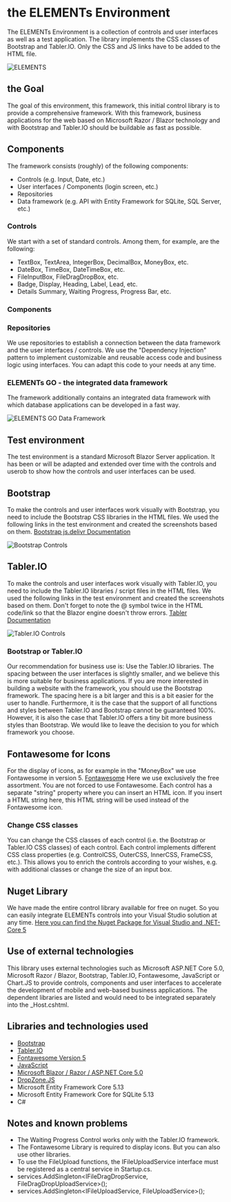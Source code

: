 # the ELEMENTs Environment
The ELEMENTs Environment is a collection of controls and user interfaces as well as a test application. 
The library implements the CSS classes of Bootstrap and Tabler.IO. Only the CSS and JS links have to be added to the HTML file.

![ELEMENTS](https://raw.githubusercontent.com/ELEMENTs-JP/the-ELEMENTs-Environment/master/ELEMENTs.Environment/Screenshots/ELEMENTS_TEASER.png)

## the Goal
The goal of this environment, this framework, this initial control library is to provide a comprehensive framework. With this framework, business applications for the web based on Microsoft Razor / Blazor technology and with Bootstrap and Tabler.IO should be buildable as fast as possible.
## Components
The framework consists (roughly) of the following components:
- Controls (e.g. Input, Date, etc.)
- User interfaces / Components (login screen, etc.)
- Repositories
- Data framework (e.g. API with Entity Framework for SQLite, SQL Server, etc.)

### Controls
We start with a set of standard controls. Among them, for example, are the following:
- TextBox, TextArea, IntegerBox, DecimalBox, MoneyBox, etc.
- DateBox, TimeBox, DateTimeBox, etc.
- FileInputBox, FileDragDropBox, etc.
- Badge, Display, Heading, Label, Lead, etc.
- Details Summary, Waiting Progress, Progress Bar, etc.

### Components
### Repositories
We use repositories to establish a connection between the data framework and the user interfaces / controls. We use the "Dependency Injection" pattern to implement customizable and reusable access code and business logic using interfaces. You can adapt this code to your needs at any time.

### ELEMENTs GO - the integrated data framework
The framework additionally contains an integrated data framework with which database applications can be developed in a fast way.

![ELEMENTS GO Data Framework](https://raw.githubusercontent.com/ELEMENTs-JP/the-ELEMENTs-Environment/master/ELEMENTs.Environment/Screenshots/ELEMENTS_GO.png)

## Test environment
The test environment is a standard Microsoft Blazor Server application. It has been or will be adapted and extended over time with the controls and userob to show how the controls and user interfaces can be used.

## Bootstrap
To make the controls and user interfaces work visually with Bootstrap, you need to include the Bootstrap CSS libraries in the HTML files. We used the following links in the test environment and created the screenshots based on them.
[Bootstrap js.delivr Documentation](https://getbootstrap.com/docs/5.1/getting-started/introduction/)

![Bootstrap Controls](https://raw.githubusercontent.com/ELEMENTs-JP/the-ELEMENTs-Environment/master/ELEMENTs.Environment/Screenshots/Bootstrap%20Controls.png)

## Tabler.IO
To make the controls and user interfaces work visually with Tabler.IO, you need to include the Tabler.IO libraries / script files in the HTML files. We used the following links in the test environment and created the screenshots based on them. Don't forget to note the @ symbol twice in the HTML code/link so that the Blazor engine doesn't throw errors.
[Tabler Documentation](https://preview.tabler.io/docs/download.html)

![Tabler.IO Controls](https://raw.githubusercontent.com/ELEMENTs-JP/the-ELEMENTs-Environment/master/ELEMENTs.Environment/Screenshots/Tabler%20IO%20Controls.png)

### Bootstrap or Tabler.IO
Our recommendation for business use is: Use the Tabler.IO libraries. The spacing between the user interfaces is slightly smaller, and we believe this is more suitable for business applications. If you are more interested in building a website with the framework, you should use the Bootstrap framework. The spacing here is a bit larger and this is a bit easier for the user to handle. Furthermore, it is the case that the support of all functions and styles between Tabler.IO and Bootstrap cannot be guaranteed 100%. However, it is also the case that Tabler.IO offers a tiny bit more business styles than Bootstrap. We would like to leave the decision to you for which framework you choose.

## Fontawesome for Icons
For the display of icons, as for example in the "MoneyBox" we use Fontawesome in version 5. [Fontawesome](https://fontawesome.com/v5/search) Here we use exclusively the free assortment. You are not forced to use Fontawesome. Each control has a separate "string" property where you can insert an HTML icon. If you insert a HTML string here, this HTML string will be used instead of the Fontawesome icon.

### Change CSS classes
You can change the CSS classes of each control (i.e. the Bootstrap or Tabler.IO CSS classes) of each control. Each control implements different CSS class properties (e.g. ControlCSS, OuterCSS, InnerCSS, FrameCSS, etc.). This allows you to enrich the controls according to your wishes, e.g. with additional classes or change the size of an input box.

## Nuget Library
We have made the entire control library available for free on nuget. So you can easily integrate ELEMENTs controls into your Visual Studio solution at any time.
[Here you can find the Nuget Package for Visual Studio and .NET-Core 5](https://www.nuget.org/packages/ELEMENTS.Controls/)

## Use of external technologies
This library uses external technologies such as Microsoft ASP.NET Core 5.0, Microsoft Razor / Blazor, Bootstrap, Tabler.IO, Fontawesome, JavaScript or Chart.JS to provide controls, components and user interfaces to accelerate the development of mobile and web-based business applications. The dependent libraries are listed and would need to be integrated separately into the _Host.cshtml.

## Libraries and technologies used
- [Bootstrap](https://getbootstrap.com/)
- [Tabler.IO](https://preview.tabler.io/)
- [Fontawesome Version 5](https://fontawesome.com/v5/search?m=free)
- [JavaScript](https://www.w3schools.com/js/)
- [Microsoft Blazor / Razor / ASP.NET Core 5.0](https://docs.microsoft.com/en-us/aspnet/core/blazor/components/?view=aspnetcore-5.0)
- [DropZone.JS](https://www.dropzone.dev/js/)
- Microsoft Entity Framework Core 5.13
- Microsoft Entity Framework Core for SQLite 5.13
- C#

## Notes and known problems
- The Waiting Progress Control works only with the Tabler.IO framework.
- The Fontawesome Library is required to display icons. But you can also use other libraries.
- To use the FileUpload functions, the IFileUploadService interface must be registered as a central service in Startup.cs.
- services.AddSingleton<IFileDragDropService, FileDragDropUploadService>();
- services.AddSingleton<IFileUploadService, FileUploadService>();
